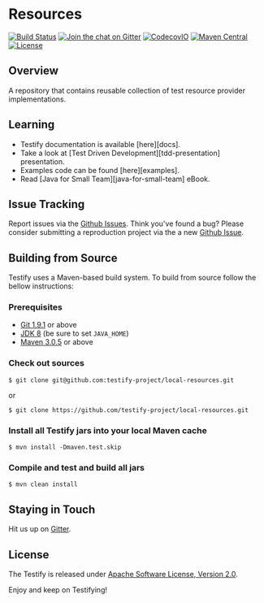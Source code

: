 # Resources
[![Build Status](https://travis-ci.org/testify-project/local-resources.svg?branch=develop)](https://travis-ci.org/testify-project/local-resources)
[![Join the chat on Gitter](https://badges.gitter.im/testify-project/Lobby.svg)](https://gitter.im/testify-project/Lobby?utm_source=badge&utm_medium=badge&utm_campaign=pr-badge&utm_content=badge)
[![CodecovIO](https://codecov.io/github/testify-project/local-resources/coverage.svg?branch=develop)](https://codecov.io/github/testify-project/local-resources?branch=develop)
[![Maven Central](https://img.shields.io/maven-central/v/org.testifyproject.resources/parent.svg)]()
[![License](https://img.shields.io/github/license/testify-project/local-resources.svg)](LICENSE)

## Overview
A repository that contains reusable collection of test resource provider implementations.

## Learning
- Testify documentation is available [here][docs].
- Take a look at [Test Driven Development][tdd-presentation] presentation.
- Examples code can be found [here][examples].
- Read [Java for Small Team][java-for-small-team] eBook.

## Issue Tracking
Report issues via the [Github Issues][github-issues]. Think you've found a bug?
Please consider submitting a reproduction project via the a new [Github Issue][github-issues-new].

## Building from Source
Testify uses a Maven-based build system. To build from source follow the bellow instructions:

### Prerequisites
- [Git 1.9.1](https://git-scm.com/downloads) or above
- [JDK 8](https://docs.oracle.com/javase/8/docs/technotes/guides/install/install_overview.html) (be sure to set `JAVA_HOME`)
- [Maven 3.0.5](https://maven.apache.org/download.cgi) or above

### Check out sources
```
$ git clone git@github.com:testify-project/local-resources.git
```

or

```
$ git clone https://github.com/testify-project/local-resources.git
```

### Install all Testify jars into your local Maven cache
```
$ mvn install -Dmaven.test.skip
```

### Compile and test and build all jars
```
$ mvn clean install
```

## Staying in Touch
Hit us up on [Gitter][gitter].

## License
The Testify is released under [Apache Software License, Version 2.0](LICENSE).

Enjoy and keep on Testifying!

[github-issues]: https://github.com/testify-project/local-resources/issues
[github-issues-new]: https://github.com/testify-project/local-resources/issues/new
[gitter]: https://gitter.im/testify-project/Lobby